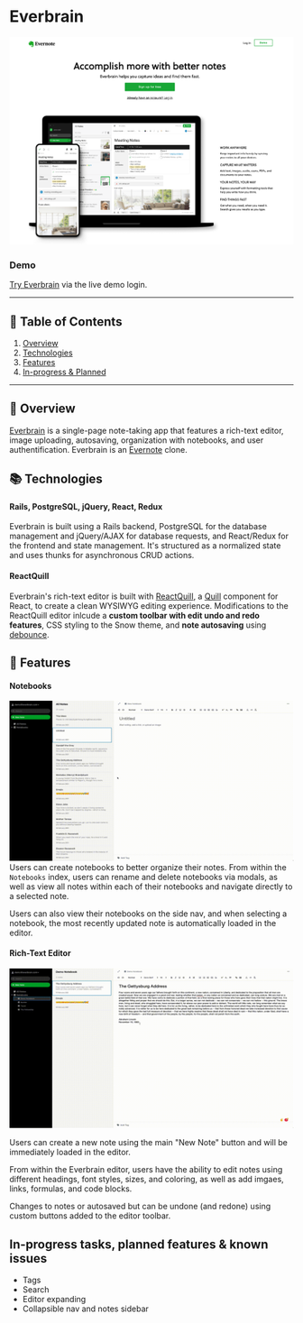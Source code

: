 # Everbrain
![Everbrain splash page](https://github.com/colineckert/everbrain/blob/main/app/assets/images/home_page_screengrab.png)

### Demo
[Try Everbrain](https://everbrain.herokuapp.com) via the live demo login.

---

## 📖 Table of Contents
1. [Overview](https://github.com/colineckert/everbrain#overview)
2. [Technologies](https://github.com/colineckert/everbrain#technologies)
3. [Features](https://github.com/colineckert/everbrain#features)
4. [In-progress & Planned](https://github.com/colineckert/everbrain#in-progress-tasks-planned-features--known-issues)

---
## 📕 Overview
[Everbrain](https://everbrain.herokuapp.com) is a single-page note-taking app that features a rich-text editor, image uploading, autosaving, organization with notebooks, and user authentification. Everbrain is an [Evernote](https://www.evernote.com) clone.

## 📚 Technologies

#### Rails, PostgreSQL, jQuery, React, Redux
Everbrain is built using a Rails backend, PostgreSQL for the database management and jQuery/AJAX for database requests, and React/Redux for the frontend and state management. It's structured as a normalized  state and uses thunks for asynchronous CRUD actions.

#### ReactQuill
Everbrain's rich-text editor is built with [ReactQuill](https://github.com/zenoamaro/react-quill), a [Quill](https://quilljs.com/) component for React, to create a clean WYSIWYG editing experience. Modifications to the ReactQuill editor inlcude a **custom toolbar with edit undo and redo features**, CSS styling to the Snow theme, and **note autosaving** using [debounce](https://www.npmjs.com/package/debounce).

## 📓 Features

#### Notebooks
![Notebooks demo](https://github.com/colineckert/everbrain/blob/main/app/assets/images/notebooks_demo.gif)
Users can create notebooks to better organize their notes. From within the `Notebooks` index, users can rename and delete notebooks via modals, as well as view all notes within each of their notebooks and navigate directly to a selected note. 

Users can also view their notebooks on the side nav, and when selecting a notebook, the most recently updated note is automatically loaded in the editor.

#### Rich-Text Editor
![Note editor demo](https://github.com/colineckert/everbrain/blob/main/app/assets/images/note_editor_demo.gif)

Users can create a new note using the main "New Note" button and will be immediately loaded in the editor. 

From within the Everbrain editor, users have the ability to edit notes using different headings, font styles, sizes, and coloring, as well as add imgaes, links, formulas, and code blocks. 

Changes to notes or autosaved but can be undone (and redone) using custom buttons added to the editor toolbar. 

## In-progress tasks, planned features & known issues
- Tags
- Search
- Editor expanding
- Collapsible nav and notes sidebar
